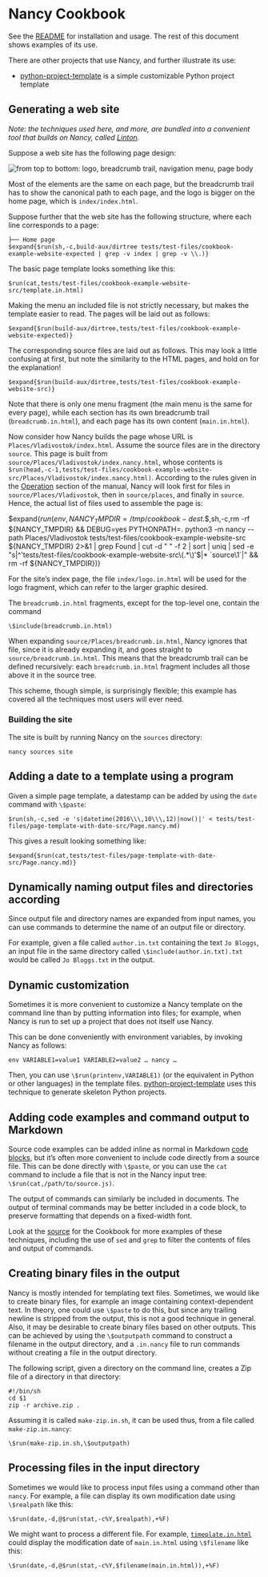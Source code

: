 # Nancy Cookbook

See the [README](README.md) for installation and usage. The rest of this document shows examples of its use.

There are other projects that use Nancy, and further illustrate its use:

+ [python-project-template](https://github.com/rrthomas/python-project-template) is a simple customizable Python project template

## Generating a web site <a name="website-example"></a>

*Note: the techniques used here, and more, are bundled into a convenient tool that builds on Nancy, called [Linton](https://rrthomas.github.io/linton).*

Suppose a web site has the following page design:

![from top to bottom: logo, breadcrumb trail, navigation menu, page body](website.svg)

Most of the elements are the same on each page, but the breadcrumb trail has to show the canonical path to each page, and the logo is bigger on the home
page, which is `index/index.html`.

Suppose further that the web site has the following structure, where each line corresponds to a page:

```
├── Home page
$expand{$run(sh,-c,build-aux/dirtree tests/test-files/cookbook-example-website-expected | grep -v index | grep -v \\.)}
```

The basic page template looks something like this:

```
$run(cat,tests/test-files/cookbook-example-website-src/template.in.html)
```

Making the menu an included file is not strictly necessary, but makes the template easier to read. The pages will be laid out as follows:

```
$expand{$run(build-aux/dirtree,tests/test-files/cookbook-example-website-expected)}
```

The corresponding source files are laid out as follows. This may look a little confusing at first, but note the similarity to the HTML pages, and hold on for the explanation!

```
$expand{$run(build-aux/dirtree,tests/test-files/cookbook-example-website-src)}
```

Note that there is only one menu fragment (the main menu is the same for every page), while each section has its own breadcrumb trail (`breadcrumb.in.html`), and each page has its own content (`main.in.html`).

Now consider how Nancy builds the page whose URL is `Places/Vladivostok/index.html`. Assume the source files are in the directory `source`. This page is built from `source/Places/Vladivostok/index.nancy.html`, whose contents is `$run(head,-c-1,tests/test-files/cookbook-example-website-src/Places/Vladivostok/index.nancy.html)`. According to the rules given in the [Operation](README.md#operation) section of the manual, Nancy will look first for files in `source/Places/Vladivostok`, then in `source/places`, and finally in `source`. Hence, the actual list of files used to assemble the page is:

$expand{$run(env,NANCY_TMPDIR=/tmp/cookbook-dest.$$,sh,-c,rm -rf ${NANCY_TMPDIR} && DEBUG=yes PYTHONPATH=. python3 -m nancy --path Places/Vladivostok tests/test-files/cookbook-example-website-src ${NANCY_TMPDIR} 2>&1 | grep Found | cut -d " " -f 2 | sort | uniq | sed -e "s|^'tests/test-files/cookbook-example-website-src\(.*\)'$|* \`source\1\`|" && rm -rf ${NANCY_TMPDIR})}

For the site’s index page, the file `index/logo.in.html` will be used for the logo fragment, which can refer to the larger graphic desired.

The `breadcrumb.in.html` fragments, except for the top-level one, contain the command

```
\$include(breadcrumb.in.html)
```

When expanding `source/Places/breadcrumb.in.html`, Nancy ignores that file, since it is already expanding it, and goes straight to `source/breadcrumb.in.html`. This means that the breadcrumb trail can be defined recursively: each `breadcrumb.in.html` fragment includes all those above it in the source tree.

This scheme, though simple, is surprisingly flexible; this example has covered all the techniques most users will ever need.

### Building the site

The site is built by running Nancy on the `sources` directory:

```
nancy sources site
```

## Adding a date to a template using a program <a name="date-example"></a>

Given a simple page template, a datestamp can be added by using the `date`
command with `\$paste`:

```
$run(sh,-c,sed -e 's|datetime(2016\\\,10\\\,12)|now()|' < tests/test-files/page-template-with-date-src/Page.nancy.md)
```

This gives a result looking something like:

```
$expand{$run(cat,tests/test-files/page-template-with-date-src/Page.nancy.md)}
```

## Dynamically naming output files and directories according

Since output file and directory names are expanded from input names, you can use commands to determine the name of an output file or directory.

For example, given a file called `author.in.txt` containing the text `Jo Bloggs`, an input file in the same directory called `\$include(author.in.txt).txt` would be called `Jo Bloggs.txt` in the output.

## Dynamic customization

Sometimes it is more convenient to customize a Nancy template on the command line than by putting information into files; for example, when Nancy is run to set up a project that does not itself use Nancy.

This can be done conveniently with environment variables, by invoking Nancy as follows:

```
env VARIABLE1=value1 VARIABLE2=value2 … nancy …
```

Then, you can use `\$run(printenv,VARIABLE1)` (or the equivalent in Python or other languages) in the template files. [python-project-template](https://github.com/rrthomas/python-project-template) uses this technique to generate skeleton Python projects.

## Adding code examples and command output to Markdown

Source code examples can be added inline as normal in Markdown [code blocks](https://www.markdownguide.org/extended-syntax/#fenced-code-blocks), but it’s often more convenient to include code directly from a source file. This can be done directly with `\$paste`, or you can use the `cat` command to include a file that is not in the Nancy input tree: `\$run(cat,/path/to/source.js)`.

The output of commands can similarly be included in documents. The output of terminal commands may be better included in a code block, to preserve formatting that depends on a fixed-width font.

Look at the [source](Cookbook.nancy.md) for the Cookbook for more examples of these techniques, including the use of `sed` and `grep` to filter the contents of files and output of commands.

## Creating binary files in the output

Nancy is mostly intended for templating text files. Sometimes, we would like to create binary files, for example an image containing context-dependent text. In theory, one could use `\$paste` to do this, but since any trailing newline is stripped from the output, this is not a good technique in general. Also, it may be desirable to create binary files based on other outputs. This can be achieved by using the `\$outputpath` command to construct a filename in the output directory, and a `.in.nancy` file to run commands without creating a file in the output directory.

The following script, given a directory on the command line, creates a Zip file of a directory in that directory:

```
#!/bin/sh
cd $1
zip -r archive.zip .
```

Assuming it is called `make-zip.in.sh`, it can be used thus, from a file called `make-zip.in.nancy`:

```
\$run(make-zip.in.sh,\$outputpath)
```

## Processing files in the input directory

Sometimes we would like to process input files using a command other than `nancy`. For example, a file can display its own modification date using `\$realpath` like this:

```
\$run(date,-d,@$run(stat,-c%Y,$realpath),+%F)
```

We might want to process a different file. For example, [`timeplate.in.html`](#website-example) could display the modification date of `main.in.html` using `\$filename` like this:

```
\$run(date,-d,@$run(stat,-c%Y,$filename(main.in.html)),+%F)
```
